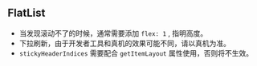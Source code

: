 ## FlatList

* 当发现滚动不了的时候，通常需要添加 `flex: 1` , 指明高度。
* 下拉刷新，由于开发者工具和真机的效果可能不同，请以真机为准。
* `stickyHeaderIndices` 需要配合 `getItemLayout` 属性使用，否则将不生效。
  